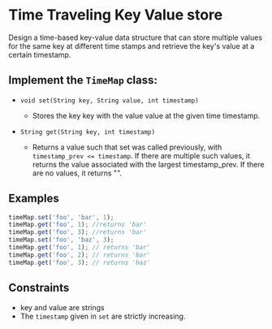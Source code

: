 # Time Traveling Key Value store

Design a time-based key-value data structure that can store multiple values for the same key at different time stamps and retrieve the key's value at a certain timestamp.

## Implement the `TimeMap` class:

* `void set(String key, String value, int timestamp)`
  * Stores the key key with the value value at the given time timestamp.

* `String get(String key, int timestamp)`
  * Returns a value such that set was called previously, with `timestamp_prev <= timestamp`. If there are multiple such values, it returns the value associated with the largest timestamp_prev. If there are no values, it returns "".

## Examples

```javascript
timeMap.set('foo', 'bar', 1);
timeMap.get('foo', 1); //returns 'bar'
timeMap.get('foo', 3); //returns 'bar'
timeMap.set('foo', 'baz', 3);
timeMap.get('foo', 1); // returns 'bar'
timeMap.get('foo', 2); // returns 'bar'
timeMap.get('foo', 3); // returns 'baz'
```

## Constraints

* key and value are strings
* The `timestamp` given in `set` are strictly increasing.

